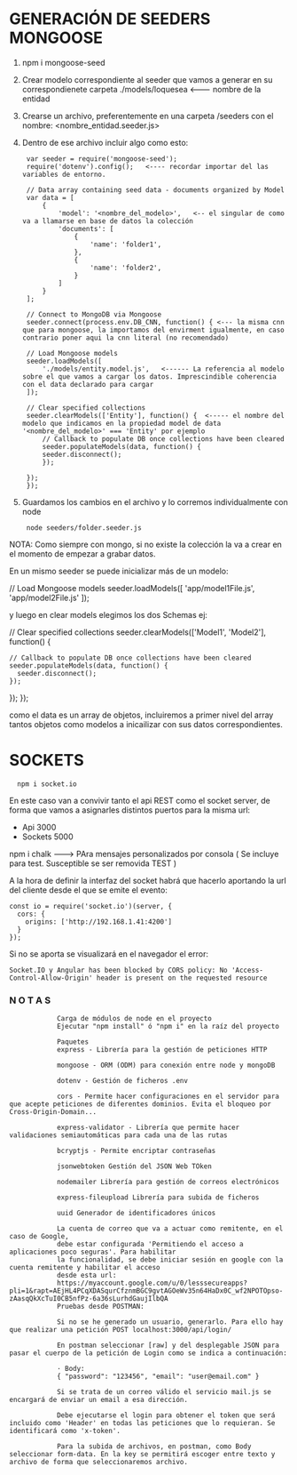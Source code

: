 # GENERACIÓN DE SEEDERS MONGOOSE

1. npm i mongoose-seed

2. Crear modelo correspondiente al seeder que vamos a generar en su correspondienete carpeta ./models/loquesea <--- nombre de la entidad

3. Crearse un archivo, preferentemente en una carpeta /seeders con el nombre: <nombre_entidad.seeder.js>

4. Dentro de ese archivo incluir algo como esto:

        var seeder = require('mongoose-seed');
        require('dotenv').config();   <---- recordar importar del las variables de entorno.

        // Data array containing seed data - documents organized by Model
        var data = [
            {
                'model': '<nombre_del_modelo>',   <-- el singular de como va a llamarse en base de datos la colección
                'documents': [
                    {
                        'name': 'folder1',
                    },
                    {
                        'name': 'folder2',
                    }
                ]
            }
        ];
        
        // Connect to MongoDB via Mongoose
        seeder.connect(process.env.DB_CNN, function() { <--- la misma cnn que para mongoose, la importamos del envirment igualmente, en caso contrario poner aqui la cnn literal (no recomendado)
        
        // Load Mongoose models
        seeder.loadModels([
            './models/entity.model.js',   <------ La referencia al modelo sobre el que vamos a cargar los datos. Imprescindible coherencia con el data declarado para cargar
        ]);
        
        // Clear specified collections
        seeder.clearModels(['Entity'], function() {  <----- el nombre del modelo que indicamos en la propiedad model de data '<nombre_del_modelo>' === 'Entity' por ejemplo
            // Callback to populate DB once collections have been cleared
            seeder.populateModels(data, function() {
            seeder.disconnect();
            });
        
        });
        });

5. Guardamos los cambios en el archivo y lo corremos individualmente con node

        node seeders/folder.seeder.js

NOTA: Como siempre con mongo, si no existe la colección la va a crear en el momento de empezar a grabar datos.

En un mismo seeder se puede inicializar más de un modelo:

  // Load Mongoose models
  seeder.loadModels([
    'app/model1File.js',
    'app/model2File.js'
  ]);
 

 y luego en clear models elegimos los dos Schemas ej:


  // Clear specified collections
  seeder.clearModels(['Model1', 'Model2'], function() {
 
    // Callback to populate DB once collections have been cleared
    seeder.populateModels(data, function() {
      seeder.disconnect();
    });
 
  });
});

como el data es un array de objetos, incluiremos a primer nivel del array tantos objetos como modelos a inicailizar con sus datos correspondientes.

# SOCKETS

      npm i socket.io

En este caso van a convivir tanto el api REST como el socket server, de forma que vamos a asignarles distintos puertos para la misma url:

- Api 3000
- Sockets 5000

npm i chalk ---> PAra mensajes personalizados por consola ( Se incluye para test. Susceptible se ser removida TEST )

A la hora de definir la interfaz del socket habrá que hacerlo aportando la url del cliente desde el que se emite el evento:

    const io = require('socket.io')(server, {
      cors: {
        origins: ['http://192.168.1.41:4200']
      }
    });

Si no se aporta se visualizará en el navegador el error:

    Socket.IO y Angular has been blocked by CORS policy: No 'Access-Control-Allow-Origin' header is present on the requested resource
    
  
  
### N O T A S

                Carga de módulos de node en el proyecto
                Ejecutar "npm install" ó "npm i" en la raíz del proyecto

                Paquetes
                express - Librería para la gestión de peticiones HTTP

                mongoose - ORM (ODM) para conexión entre node y mongoDB

                dotenv - Gestión de ficheros .env

                cors - Permite hacer configuraciones en el servidor para que acepte peticiones de diferentes dominios. Evita el bloqueo por Cross-Origin-Domain...

                express-validator - Librería que permite hacer validaciones semiautomáticas para cada una de las rutas

                bcryptjs - Permite encriptar contraseñas

                jsonwebtoken Gestión del JSON Web TOken

                nodemailer Librería para gestión de correos electrónicos

                express-fileupload Librería para subida de ficheros

                uuid Generador de identificadores únicos

                La cuenta de correo que va a actuar como remitente, en el caso de Google,
                debe estar configurada 'Permitiendo el acceso a aplicaciones poco seguras'. Para habilitar 
                la funcionalidad, se debe iniciar sesión en google con la cuenta remitente y habilitar el acceso 
                desde esta url:
                https://myaccount.google.com/u/0/lesssecureapps?pli=1&rapt=AEjHL4PCqXDASqurCfznmBGC9gvtAGOeWv35n64HaDx0C_wf2NPOTOpso-zAasqQkXcTuI0CB5nfPz-6a36sLurhdGaujIlbQA
                Pruebas desde POSTMAN:

                Si no se he generado un usuario, generarlo. Para ello hay que realizar una petición POST localhost:3000/api/login/

                En postman seleccionar [raw] y del desplegable JSON para pasar el cuerpo de la petición de Login como se indica a continuación:

                · Body:
                { "password": "123456", "email": "user@email.com" }

                Si se trata de un correo válido el servicio mail.js se encargará de enviar un email a esa dirección.

                Debe ejecutarse el login para obtener el token que será incluido como 'Header' en todas las peticiones que lo requieran. Se identificará como 'x-token'.

                Para la subida de archivos, en postman, como Body seleccionar form-data. En la key se permitirá escoger entre texto y archivo de forma que seleccionaremos archivo.
